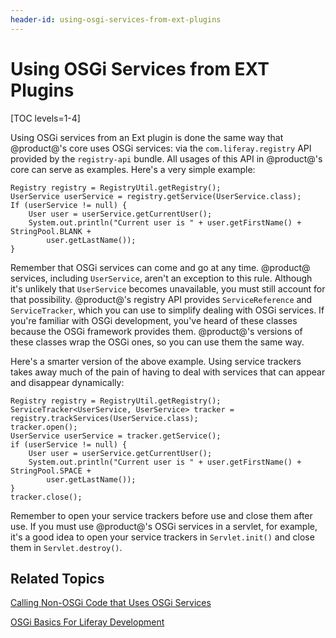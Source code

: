 ```yaml
---
header-id: using-osgi-services-from-ext-plugins
---
```


# Using OSGi Services from EXT Plugins

[TOC levels=1-4]

Using OSGi services from an Ext plugin is done the same way that @product@'s 
core uses OSGi services: via the `com.liferay.registry` API provided by the 
`registry-api` bundle. All usages of this API in @product@'s core can serve as 
examples. Here's a very simple example: 

    Registry registry = RegistryUtil.getRegistry();
    UserService userService = registry.getService(UserService.class);
    If (userService != null) {
        User user = userService.getCurrentUser();
        System.out.println("Current user is " + user.getFirstName() + StringPool.BLANK + 
            user.getLastName());
    }

Remember that OSGi services can come and go at any time. @product@ services, 
including `UserService`, aren't an exception to this rule. Although it's 
unlikely that `UserService` becomes unavailable, you must still account for 
that possibility. @product@'s registry API provides `ServiceReference` and 
`ServiceTracker`, which you can use to simplify dealing with OSGi services. If 
you're familiar with OSGi development, you've heard of these classes because the
OSGi framework provides them. @product@'s versions of these classes wrap the
OSGi ones, so you can use them the same way. 

Here's a smarter version of the above example. Using service trackers takes away 
much of the pain of having to deal with services that can appear and disappear 
dynamically: 

    Registry registry = RegistryUtil.getRegistry();
    ServiceTracker<UserService, UserService> tracker = registry.trackServices(UserService.class);
    tracker.open();
    UserService userService = tracker.getService();
    if (userService != null) {
        User user = userService.getCurrentUser();
        System.out.println("Current user is " + user.getFirstName() + StringPool.SPACE + 
            user.getLastName());
    }
    tracker.close();

Remember to open your service trackers before use and close them after use. If 
you must use @product@'s OSGi services in a servlet, for example, it's a good 
idea to open your service trackers in `Servlet.init()` and close them in 
`Servlet.destroy()`. 

## Related Topics

[Calling Non-OSGi Code that Uses OSGi Services](/docs/7-0/tutorials/-/knowledge_base/t/calling-non-osgi-code-that-uses-osgi-services)

[OSGi Basics For Liferay Development](/docs/7-0/tutorials/-/knowledge_base/t/osgi-basics-for-liferay-development)
